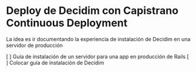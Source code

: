 # Deploy de Decidim con Capistrano Continuous Deployment 


La idea es ir documentando la experiencia de instalación de Decidim en una servidor de producción

[ ] Guía de instalación de un servidor para una app en producción de Rails
[ ] Colocar guía de instalación de Decidim

